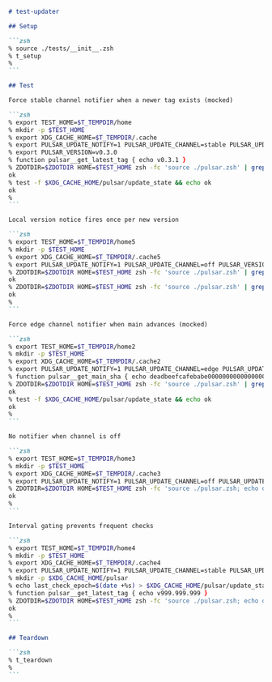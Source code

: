 ````markdown
# test-updater

## Setup

```zsh
% source ./tests/__init__.zsh
% t_setup
%
```

## Test

Force stable channel notifier when a newer tag exists (mocked)

```zsh
% export TEST_HOME=$T_TEMPDIR/home
% mkdir -p $TEST_HOME
% export XDG_CACHE_HOME=$T_TEMPDIR/.cache
% export PULSAR_UPDATE_NOTIFY=1 PULSAR_UPDATE_CHANNEL=stable PULSAR_UPDATE_CHECK_INTERVAL=0
% export PULSAR_VERSION=v0.3.0
% function pulsar__get_latest_tag { echo v0.3.1 }
% ZDOTDIR=$ZDOTDIR HOME=$TEST_HOME zsh -fc 'source ./pulsar.zsh' | grep -q "Pulsar update available:" && echo ok
ok
% test -f $XDG_CACHE_HOME/pulsar/update_state && echo ok
ok
%
```

Local version notice fires once per new version

```zsh
% export TEST_HOME=$T_TEMPDIR/home5
% mkdir -p $TEST_HOME
% export XDG_CACHE_HOME=$T_TEMPDIR/.cache5
% export PULSAR_UPDATE_NOTIFY=1 PULSAR_UPDATE_CHANNEL=off PULSAR_VERSION=v9.9.9
% ZDOTDIR=$ZDOTDIR HOME=$TEST_HOME zsh -fc 'source ./pulsar.zsh' | grep -q "Pulsar updated to v9.9.9" && echo ok
ok
% ZDOTDIR=$ZDOTDIR HOME=$TEST_HOME zsh -fc 'source ./pulsar.zsh' | grep -q "Pulsar updated to v9.9.9" || echo ok
ok
%
```

Force edge channel notifier when main advances (mocked)

```zsh
% export TEST_HOME=$T_TEMPDIR/home2
% mkdir -p $TEST_HOME
% export XDG_CACHE_HOME=$T_TEMPDIR/.cache2
% export PULSAR_UPDATE_NOTIFY=1 PULSAR_UPDATE_CHANNEL=edge PULSAR_UPDATE_CHECK_INTERVAL=0
% function pulsar__get_main_sha { echo deadbeefcafebabe000000000000000000000000 }
% ZDOTDIR=$ZDOTDIR HOME=$TEST_HOME zsh -fc 'source ./pulsar.zsh' | grep -q "Pulsar update available on main" && echo ok
ok
% test -f $XDG_CACHE_HOME/pulsar/update_state && echo ok
ok
%
```

No notifier when channel is off

```zsh
% export TEST_HOME=$T_TEMPDIR/home3
% mkdir -p $TEST_HOME
% export XDG_CACHE_HOME=$T_TEMPDIR/.cache3
% export PULSAR_UPDATE_NOTIFY=1 PULSAR_UPDATE_CHANNEL=off PULSAR_UPDATE_CHECK_INTERVAL=0
% ZDOTDIR=$ZDOTDIR HOME=$TEST_HOME zsh -fc 'source ./pulsar.zsh; echo done' | grep -q "Pulsar update available" || echo ok
ok
%
```

Interval gating prevents frequent checks

```zsh
% export TEST_HOME=$T_TEMPDIR/home4
% mkdir -p $TEST_HOME
% export XDG_CACHE_HOME=$T_TEMPDIR/.cache4
% export PULSAR_UPDATE_NOTIFY=1 PULSAR_UPDATE_CHANNEL=stable PULSAR_UPDATE_CHECK_INTERVAL=999999
% mkdir -p $XDG_CACHE_HOME/pulsar
% echo last_check_epoch=$(date +%s) > $XDG_CACHE_HOME/pulsar/update_state
% function pulsar__get_latest_tag { echo v999.999.999 }
% ZDOTDIR=$ZDOTDIR HOME=$TEST_HOME zsh -fc 'source ./pulsar.zsh; echo done' | grep -q "Pulsar update available" || echo ok
ok
%
```

## Teardown

```zsh
% t_teardown
%
```

````
